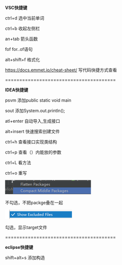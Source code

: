 **VSC快捷键**

ctrl+d	选中当前单词

ctrl+b	收起左侧栏

an+tab	箭头函数

fof			for..of语句

alt+shift+f 	格式化

https://docs.emmet.io/cheat-sheet/ 	写代码快捷方式查看

=======================================

**IDEA快捷键**

psvm	添加public static void main

sout	添加System.out.println();

atl+enter	自动导入,生成接口

alt+insert	快速搜索创建文件

ctrl+h	查看接口实现类结构

ctrl+p	查看（）内能放的参数

ctrl+L	看方法

ctrl+o	重写

![clipboard](img/快捷键.assets/clipboard-1669189109280.png)

不勾选，不把packge叠在一起

![clipboard](img/快捷键.assets/clipboard.png)

勾选，显示target文件

=======================================

**eclipse快捷键**

shift+alt+s	添加构造